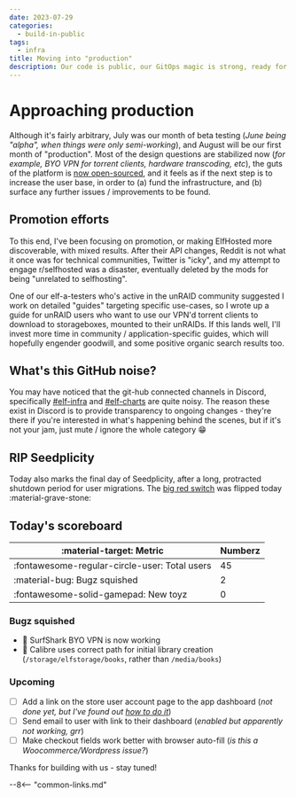 ```yaml
---
date: 2023-07-29
categories:
  - build-in-public
tags:
  - infra
title: Moving into "production"
description: Our code is public, our GitOps magic is strong, ready for numbers!
---
```


# Approaching production

Although it's fairly arbitrary, July was our month of beta testing (*June being "alpha", when things were only semi-working*), and August will be our first month of "production". Most of the design questions are stabilized now (*for example, BYO VPN for torrent clients, hardware transcoding, etc*), the guts of the platform is [now open-sourced](https://elfhosted.com/open/), and it feels as if the next step is to increase the user base, in order to (a) fund the infrastructure, and (b) surface any further issues / improvements to be found.

<!-- more -->

## Promotion efforts

To this end, I've been focusing on promotion, or making ElfHosted more discoverable, with mixed results. After their API changes, Reddit is not what it once was for technical communities, Twitter is "icky", and my attempt to engage r/selfhosted was a disaster, eventually deleted by the mods for being "unrelated to selfhosting".

One of our elf-a-testers who's active in the unRAID community suggested I work on detailed "guides" targeting specific use-cases, so I wrote up a guide for unRAID users who want to use our VPN'd torrent clients to download to storageboxes, mounted to their unRAIDs. If this lands well, I'll invest more time in community / application-specific guides, which will hopefully engender goodwill, and some positive organic search results too.

## What's this GitHub noise?

You may have noticed that the git-hub connected channels in Discord, specifically [#elf-infra](https://discord.com/channels/396055506072109067/1119488567312400404) and [#elf-charts](https://discord.com/channels/396055506072109067/1119488426358603807) are quite noisy. The reason these exist in Discord is to provide transparency to ongoing changes - they're there if you're interested in what's happening behind the scenes, but if it's not your jam, just mute / ignore the whole category :grin:

## RIP Seedplicity

Today also marks the final day of Seedplicity, after a long, protracted shutdown period for user migrations. The [big red switch](https://discord.com/channels/907016842873278474/973461820427878410/1134495324887588985) was flipped today :material-grave-stone:

## Today's scoreboard

:material-target: Metric | Numberz
---------|----------
:fontawesome-regular-circle-user: Total users | 45
:material-bug: Bugz squished | 2
:fontawesome-solid-gamepad: New toyz | 0

### Bugz squished

* :bug: SurfShark BYO VPN is now working
* :bug: Calibre uses correct path for initial library creation (`/storage/elfstorage/books`, rather than `/media/books`)

### Upcoming

* [ ] Add a link on the store user account page to the app dashboard (*not done yet, but I've found out [how to do it](https://github.com/woocommerce/woocommerce/wiki/Customising-account-page-tabs)*)
* [ ] Send email to user with link to their dashboard (*enabled but apparently not working, grr*)
* [ ] Make checkout fields work better with browser auto-fill (*is this a Woocommerce/Wordpress issue?*)

Thanks for building with us - stay tuned!

--8<-- "common-links.md"